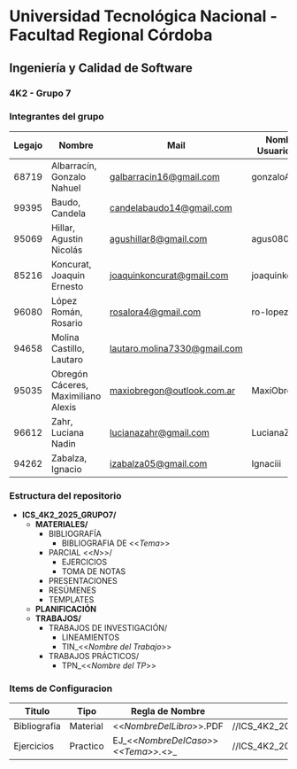 # Universidad Tecnológica Nacional - Facultad Regional Córdoba  
## Ingeniería y Calidad de Software  

### 4K2 - Grupo 7


### Integrantes del grupo

| **Legajo** | **Nombre**                                      | **Mail**                       |**Nombre de Usuario Github**| 
|------------|-------------------------------------------------|--------------------------------|----------------------------|
| 68719      | Albarracín, Gonzalo Nahuel                      | galbarracin16@gmail.com        | gonzaloAlbarracin          |
| 99395      | Baudo, Candela                                  | candelabaudo14@gmail.com       |                            |
| 95069      | Hillar, Agustin Nicolás                         | agushillar8@gmail.com          | agus0808                   |
| 85216      | Koncurat, Joaquin Ernesto                       | joaquinkoncurat@gmail.com      | joaquinkoncurat            |
| 96080      | López Román, Rosario                            | rosalora4@gmail.com            | ro-lopezr                  |
| 94658      | Molina Castillo, Lautaro                        | lautaro.molina7330@gmail.com   |                            |
| 95035      | Obregón Cáceres, Maximiliano Alexis             | maxiobregon@outlook.com.ar     | MaxiObregon22              |  
| 96612      | Zahr, Luciana Nadin                             | lucianazahr@gmail.com          | LucianaZahr                |
| 94262      | Zabalza, Ignacio                                | izabalza05@gmail.com           | Ignaciii                   |

### Estructura del repositorio

- **ICS_4K2_2025_GRUPO7/**
  - **MATERIALES/**
    - BIBLIOGRAFÍA
      - BIBLIOGRAFIA DE <<_Tema_>>
    - PARCIAL <<_N_>>/
      - EJERCICIOS
      - TOMA DE NOTAS
    - PRESENTACIONES
    - RESÚMENES
    - TEMPLATES
  - **PLANIFICACIÓN**
  - **TRABAJOS/**
    - TRABAJOS DE INVESTIGACIÓN/
      - LINEAMIENTOS
      - TIN_<<_Nombre del Trabajo_>>
    - TRABAJOS PRÁCTICOS/
      - TPN_<<_Nombre del TP_>>

### Items de Configuracion

| **Titulo**    | **Tipo**   | **Regla de Nombre**                         | **Ubicacion**                                                            |
|---------------|------------|---------------------------------------------|--------------------------------------------------------------------------|
| Bibliografia  | Material   | <<_NombreDelLibro_>>.PDF                    | //ICS_4K2_2025_GRUPO7/MATERIALES/BIBLIOGRAFIA/BIBLIOGRAFIA_DE_<<_TEMA_>> |
| Ejercicios    | Practico   | EJ_<<_NombreDelCaso>_>_<<_Tema_>>._<<ext>>_ | //ICS_4K2_2025_GRUPO7/MATERIALES/PARCIAL<<_N_>>/EJERCICIOS               |


